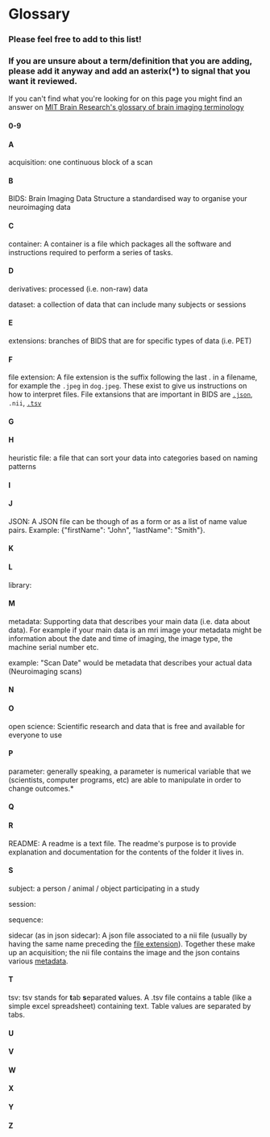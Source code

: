# Glossary
### Please feel free to add to this list!
### If you are unsure about a term/definition that you are adding, please add it anyway and add an asterix(*) to signal that you want it reviewed.

If you can't find what you're looking for on this page you might find an answer on [MIT Brain Research's glossary of brain imaging terminology](http://mindhive.mit.edu/node/71)

#### 0-9

#### A
acquisition: one continuous block of a scan

#### B
BIDS: Brain Imaging Data Structure
a standardised way to organise your neuroimaging data

#### C
container: A container is a file which packages all the software and instructions required to perform a series of tasks. 

#### D
derivatives: processed (i.e. non-raw) data

dataset: a collection of data that can include many subjects or sessions

#### E
extensions: branches of BIDS that are for specific types of data (i.e. PET)


#### F
file extension: A file extension is the suffix following the last . in a filename, for example the `.jpeg` in `dog.jpeg`. These exist to give us instructions on how to interpret files. File extansions that are important in BIDS are [`.json`](#j), `.nii`, [`.tsv`](#t)

#### G

#### H
heuristic file: a file that can sort your data into categories based on naming patterns


#### I

#### J
JSON: A JSON file can be though of as a form or as a list of name value pairs. Example: {"firstName": "John", "lastName": "Smith"}.

#### K

#### L
library: 

#### M
metadata: Supporting data that describes your main data (i.e. data about data). For example if your main data is an mri image your metadata might be information about the date and time of imaging, the image type, the machine serial number etc.

example: "Scan Date" would be metadata that describes your actual data (Neuroimaging scans) 

#### N

#### O
open science: Scientific research and data that is free and available for everyone to use

#### P
parameter: generally speaking, a parameter is numerical variable that we (scientists, computer programs, etc) are able to manipulate in order to change outcomes.*


#### Q

#### R
README: A readme is a text file. The readme's purpose is to provide explanation and documentation for the contents of the folder it lives in.

#### S
subject: a person / animal / object participating in a study

session: 

sequence: 

sidecar (as in json sidecar): A json file associated to a nii file (usually by having the same name preceding the [file extension](#f)). Together these make up an acquisition; the nii file contains the image and the json contains various [metadata](#m).

#### T
tsv: tsv stands for **t**ab **s**eparated **v**alues. A .tsv file contains a table (like a simple excel spreadsheet) containing text. Table values are separated by tabs.

#### U

#### V


#### W

#### X

#### Y

#### Z








